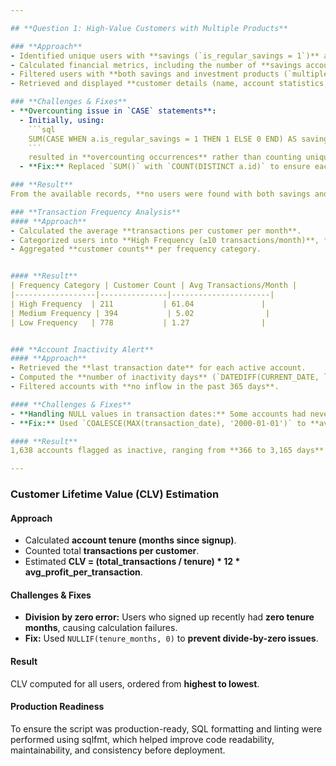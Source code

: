 ```yaml
---

## **Question 1: High-Value Customers with Multiple Products**  

### **Approach**  
- Identified unique users with **savings (`is_regular_savings = 1`)** and **investment (`is_a_fund = 1`)** accounts.  
- Calculated financial metrics, including the number of **savings accounts, investment accounts, and total confirmed deposits per user**.  
- Filtered users with **both savings and investment products (`multiple_prod = 1`)** to analyze their engagement.  
- Retrieved and displayed **customer details (name, account statistics, and total deposit)**, sorted by descending total deposits.  

### **Challenges & Fixes**  
- **Overcounting issue in `CASE` statements**:  
  - Initially, using:
    ```sql
    SUM(CASE WHEN a.is_regular_savings = 1 THEN 1 ELSE 0 END) AS savings_count
    ```
    resulted in **overcounting occurrences** rather than counting unique users.  
  - **Fix:** Replaced `SUM()` with `COUNT(DISTINCT a.id)` to ensure each **plan** is counted only once per user.  

### **Result**  
From the available records, **no users were found with both savings and investment accounts**.

### **Transaction Frequency Analysis**
#### **Approach**
- Calculated the average **transactions per customer per month**.
- Categorized users into **High Frequency (≥10 transactions/month)**, **Medium Frequency (3-9 transactions/month)**, and **Low Frequency (≤2 transactions/month)**.
- Aggregated **customer counts** per frequency category.


#### **Result**
| Frequency Category | Customer Count | Avg Transactions/Month |
|------------------|---------------|----------------------|
| High Frequency  | 211           | 61.04               |
| Medium Frequency | 394           | 5.02                |
| Low Frequency   | 778           | 1.27                |


### **Account Inactivity Alert**
#### **Approach**
- Retrieved the **last transaction date** for each active account.
- Computed the **number of inactivity days** (`DATEDIFF(CURRENT_DATE, last_transaction_date)`).
- Filtered accounts with **no inflow in the past 365 days**.

#### **Challenges & Fixes**
- **Handling NULL values in transaction dates:** Some accounts had never had transactions, leading to errors.
- **Fix:** Used `COALESCE(MAX(transaction_date), '2000-01-01')` to **avoid NULL issues**.

#### **Result**
1,638 accounts flagged as inactive, ranging from **366 to 3,165 days** of inactivity.

---
```


### **Customer Lifetime Value (CLV) Estimation**
#### **Approach**
- Calculated **account tenure (months since signup)**.
- Counted total **transactions per customer**.
- Estimated **CLV = (total_transactions / tenure) * 12 * avg_profit_per_transaction**.

#### **Challenges & Fixes**
- **Division by zero error:** Users who signed up recently had **zero tenure months**, causing calculation failures.
- **Fix:** Used `NULLIF(tenure_months, 0)` to **prevent divide-by-zero issues**.

#### **Result**
CLV computed for all users, ordered from **highest to lowest**.

#### **Production Readiness**
To ensure the script was production-ready, SQL formatting and linting were performed using sqlfmt, which helped improve code readability, maintainability, and consistency before deployment.
